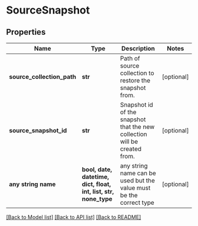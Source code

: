 # SourceSnapshot


## Properties
Name | Type | Description | Notes
------------ | ------------- | ------------- | -------------
**source_collection_path** | **str** | Path of source collection to restore the snapshot from. | [optional] 
**source_snapshot_id** | **str** | Snapshot id of the snapshot that the new collection will be created from. | [optional] 
**any string name** | **bool, date, datetime, dict, float, int, list, str, none_type** | any string name can be used but the value must be the correct type | [optional]

[[Back to Model list]](../README.md#documentation-for-models) [[Back to API list]](../README.md#documentation-for-api-endpoints) [[Back to README]](../README.md)


